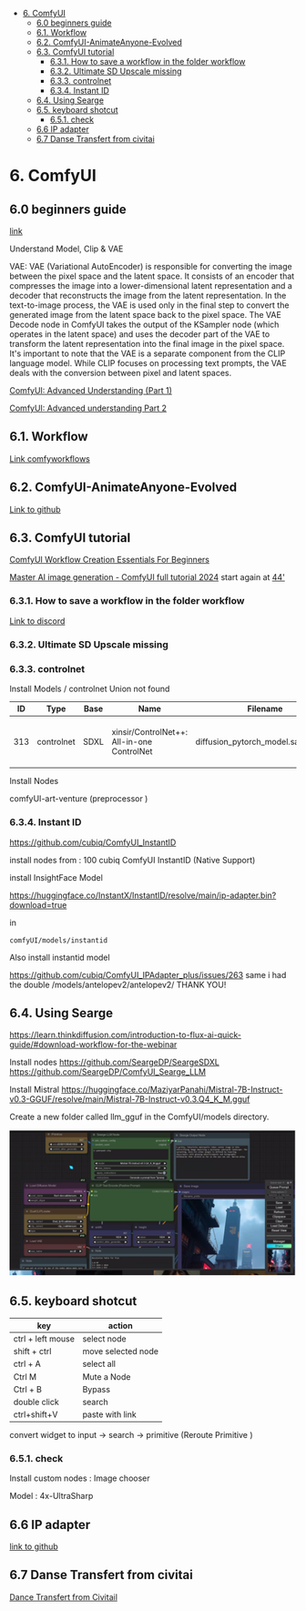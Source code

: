 - [6. ComfyUI](#6-comfyui)
  - [6.0 beginners guide](#60-beginners-guide)
  - [6.1. Workflow](#61-workflow)
  - [6.2. ComfyUI-AnimateAnyone-Evolved](#62-comfyui-animateanyone-evolved)
  - [6.3. ComfyUI tutorial](#63-comfyui-tutorial)
    - [6.3.1. How to save a workflow in the folder workflow](#631-how-to-save-a-workflow-in-the-folder-workflow)
    - [6.3.2. Ultimate SD Upscale missing](#632-ultimate-sd-upscale-missing)
    - [6.3.3. controlnet](#633-controlnet)
    - [6.3.4. Instant ID](#634-instant-id)
  - [6.4. Using Searge](#64-using-searge)
  - [6.5. keyboard shotcut](#65-keyboard-shotcut)
    - [6.5.1. check](#651-check)
  - [6.6 IP adapter](#66-ip-adapter)
  - [6.7 Danse Transfert from civitai](#67-danse-transfert-from-civitai)


# 6. ComfyUI

## 6.0 beginners guide

[link](https://www.runcomfy.com/tutorials/comfyui-beginners-guide)

Understand Model, Clip & VAE

VAE: VAE (Variational AutoEncoder) is responsible for converting the image between the pixel space and the latent space. It consists of an encoder that compresses the image into a lower-dimensional latent representation and a decoder that reconstructs the image from the latent representation. In the text-to-image process, the VAE is used only in the final step to convert the generated image from the latent space back to the pixel space. The VAE Decode node in ComfyUI takes the output of the KSampler node (which operates in the latent space) and uses the decoder part of the VAE to transform the latent representation into the final image in the pixel space.
It's important to note that the VAE is a separate component from the CLIP language model. While CLIP focuses on processing text prompts, the VAE deals with the conversion between pixel and latent spaces.

[ComfyUI: Advanced Understanding (Part 1)](https://www.youtube.com/watch?v=_C7kR2TFIX0)

[ComfyUI: Advanced understanding Part 2](https://www.youtube.com/watch?v=ijqXnW_9gzc)

## 6.1. Workflow

[Link comfyworkflows](https://comfyworkflows.com/)

## 6.2. ComfyUI-AnimateAnyone-Evolved

[Link to github](https://github.com/ankur8613/ComfyUI-AnimateAnyone-Evolved)

## 6.3. ComfyUI tutorial

[ComfyUI Workflow Creation Essentials For Beginners](https://www.youtube.com/watch?v=VM9snsuoqBc)

[Master AI image generation - ComfyUI full tutorial 2024](https://www.youtube.com/watch?v=g74Cq9Ip2ik ) 
start again at [44'](https://youtu.be/g74Cq9Ip2ik?si=Ig7ef4y0-AP27nfq&t=2644)

### 6.3.1. How to save a workflow in the folder workflow

[Link to discord](https://discord.com/channels/1102237470457864282/1102259141839441960/1286992144460156970)

### 6.3.2. Ultimate SD Upscale missing 

### 6.3.3. controlnet 

Install Models / controlnet Union not found

|ID| Type|Base|Name|Filename|Description|
|----------|----------|----------|----------|----------|--------|
| 313 | controlnet|SDXL|xinsir/ControlNet++: All-in-one ControlNet|diffusion_pytorch_model.safetensors|All-in-one ControlNet for image generations and editing!|

Install Nodes

comfyUI-art-venture (preprocessor )

### 6.3.4. Instant ID

https://github.com/cubiq/ComfyUI_InstantID

install nodes from : 
100	cubiq	 ComfyUI InstantID (Native Support)

install InsightFace Model

https://huggingface.co/InstantX/InstantID/resolve/main/ip-adapter.bin?download=true

in 

    comfyUI/models/instantid


Also install instantid model 



https://github.com/cubiq/ComfyUI_IPAdapter_plus/issues/263
same i had the double /models/antelopev2/antelopev2/ THANK YOU!

## 6.4. Using Searge 

https://learn.thinkdiffusion.com/introduction-to-flux-ai-quick-guide/#download-workflow-for-the-webinar

Install nodes
https://github.com/SeargeDP/SeargeSDXL
https://github.com/SeargeDP/ComfyUI_Searge_LLM

Install Mistral
https://huggingface.co/MaziyarPanahi/Mistral-7B-Instruct-v0.3-GGUF/resolve/main/Mistral-7B-Instruct-v0.3.Q4_K_M.gguf

Create a new folder called llm_gguf in the ComfyUI/models directory.

![alt text](image-4.png)


## 6.5. keyboard shotcut

| key | action | 
|-|-|
| ctrl + left mouse| select node | 
| shift + ctrl | move selected node |
 ctrl + A| select all |
|Ctrl M| Mute a Node |
 Ctrl + B | Bypass |
 double click| search|
 |ctrl+shift+V|paste with link|


convert widget to input -> search -> primitive (Reroute Primitive )

### 6.5.1. check

Install custom nodes : Image chooser

Model : 4x-UltraSharp

## 6.6 IP adapter

[link to github](https://github.com/tencent-ailab/IP-Adapter/)

## 6.7 Danse Transfert from civitai

[Dance Transfert from Civitail](https://civitai.com/models/559596?modelVersionId=713139)